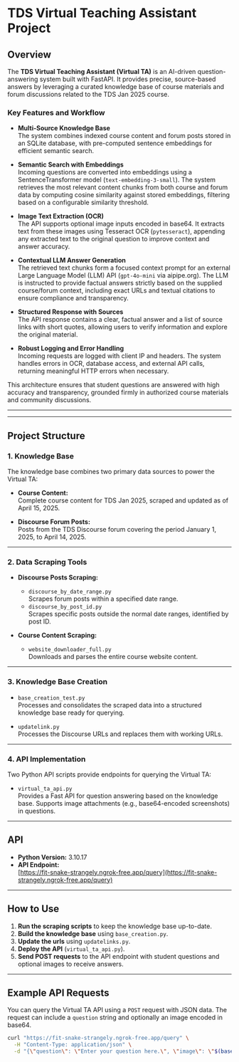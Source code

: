 # TDS Virtual Teaching Assistant Project

## Overview

The **TDS Virtual Teaching Assistant (Virtual TA)** is an AI-driven question-answering system built with FastAPI. It provides precise, source-based answers by leveraging a curated knowledge base of course materials and forum discussions related to the TDS Jan 2025 course.

### Key Features and Workflow

- **Multi-Source Knowledge Base**  
  The system combines indexed course content and forum posts stored in an SQLite database, with pre-computed sentence embeddings for efficient semantic search.

- **Semantic Search with Embeddings**  
  Incoming questions are converted into embeddings using a SentenceTransformer model (`text-embedding-3-small`). The system retrieves the most relevant content chunks from both course and forum data by computing cosine similarity against stored embeddings, filtering based on a configurable similarity threshold.

- **Image Text Extraction (OCR)**  
  The API supports optional image inputs encoded in base64. It extracts text from these images using Tesseract OCR (`pytesseract`), appending any extracted text to the original question to improve context and answer accuracy.

- **Contextual LLM Answer Generation**  
  The retrieved text chunks form a focused context prompt for an external Large Language Model (LLM) API (`gpt-4o-mini` via aipipe.org). The LLM is instructed to provide factual answers strictly based on the supplied course/forum context, including exact URLs and textual citations to ensure compliance and transparency.

- **Structured Response with Sources**  
  The API response contains a clear, factual answer and a list of source links with short quotes, allowing users to verify information and explore the original material.

- **Robust Logging and Error Handling**  
  Incoming requests are logged with client IP and headers. The system handles errors in OCR, database access, and external API calls, returning meaningful HTTP errors when necessary.

This architecture ensures that student questions are answered with high accuracy and transparency, grounded firmly in authorized course materials and community discussions.

---



---

## Project Structure

### 1. Knowledge Base
The knowledge base combines two primary data sources to power the Virtual TA:

- **Course Content:**  
  Complete course content for TDS Jan 2025, scraped and updated as of April 15, 2025.

- **Discourse Forum Posts:**  
  Posts from the TDS Discourse forum covering the period January 1, 2025, to April 14, 2025.

---

### 2. Data Scraping Tools

- **Discourse Posts Scraping:**
  - `discourse_by_date_range.py`  
    Scrapes forum posts within a specified date range.
  - `discourse_by_post_id.py`  
    Scrapes specific posts outside the normal date ranges, identified by post ID.

- **Course Content Scraping:**
  - `website_downloader_full.py`  
    Downloads and parses the entire course website content.

---

### 3. Knowledge Base Creation

- `base_creation_test.py`  
  Processes and consolidates the scraped data into a structured knowledge base ready for querying.

- `updatelink.py`  
  Processes the Discourse URLs and replaces them with working URLs.

---

### 4. API Implementation

Two Python API scripts provide endpoints for querying the Virtual TA:

- `virtual_ta_api.py`  
  Provides a Fast API for question answering based on the knowledge base. Supports image attachments (e.g., base64-encoded screenshots) in questions.

---

## API

- **Python Version:** 3.10.17
- **API Endpoint:**  
  [https://fit-snake-strangely.ngrok-free.app/query](https://fit-snake-strangely.ngrok-free.app/query)

---

## How to Use

1. **Run the scraping scripts** to keep the knowledge base up-to-date.
2. **Build the knowledge base** using `base_creation.py`.
3. **Update the urls** using `updatelinks.py`.
4. **Deploy the API** (`virtual_ta_api.py`).
5. **Send POST requests** to the API endpoint with student questions and optional images to receive answers.

---

## Example API Requests

You can query the Virtual TA API using a `POST` request with JSON data. The request can include a `question` string and optionally an image encoded in base64.

```bash
curl "https://fit-snake-strangely.ngrok-free.app/query" \
  -H "Content-Type: application/json" \
  -d "{\"question\": \"Enter your question here.\", \"image\": \"$(base64 -w0 /img_path/img [Optional].)\"}"
